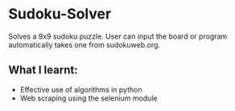 # Sudoku-Solver
Solves a 9x9 sudoku puzzle. User can input the board or program automatically takes one from sudokuweb.org.

## What I learnt:

- Effective use of algorithms in python
- Web scraping using the selenium module
